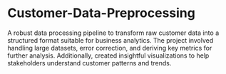 # Customer-Data-Preprocessing
A robust data processing pipeline to transform raw customer data into a structured format suitable for business analytics. The project involved handling large datasets, error correction, and deriving key metrics for further analysis. Additionally, created insightful visualizations to help stakeholders understand customer patterns and trends.
